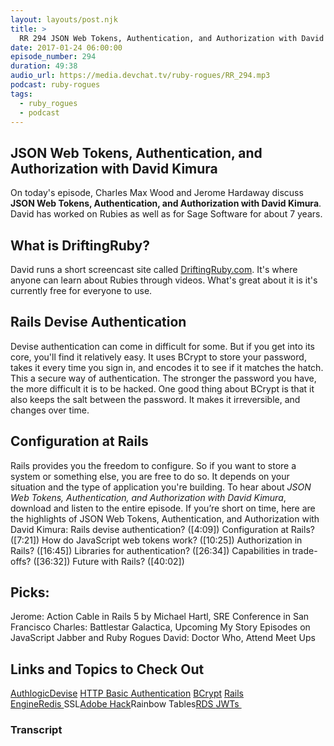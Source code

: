 ```yaml
---
layout: layouts/post.njk
title: >
  RR 294 JSON Web Tokens, Authentication, and Authorization with David Kimura
date: 2017-01-24 06:00:00
episode_number: 294
duration: 49:38
audio_url: https://media.devchat.tv/ruby-rogues/RR_294.mp3
podcast: ruby-rogues
tags:
  - ruby_rogues
  - podcast
---
```


## JSON Web Tokens, Authentication, and Authorization with David Kimura

On today's episode, Charles Max Wood and Jerome Hardaway discuss **JSON Web Tokens, Authentication, and Authorization with David Kimura**. David has worked on Rubies as well as for Sage Software for about 7 years.

## What is DriftingRuby?

David runs a short screencast site called [DriftingRuby.com](https://www.driftingruby.com/). It's where anyone can&nbsp;learn about Rubies through videos. What's great about it is it's currently free for everyone to use.

## Rails Devise Authentication

Devise authentication can come in difficult for some. But if you get into its core, you'll find it relatively easy. It uses BCrypt to store your password, takes it every time you sign in, and encodes it to see if it matches the hatch. This a secure way of authentication. The stronger the password you have, the more difficult it is to be hacked. One good thing about BCrypt is that it also keeps the salt between the password. It makes it irreversible, and changes over time.

## Configuration&nbsp;at Rails

Rails provides you the freedom to configure. So if you want to store a system&nbsp;or something else, you are free to do so.&nbsp;It depends on your situation and the type of application you're building. To hear about _JSON Web Tokens, Authentication, and Authorization with David Kimura_, download and listen to the entire episode. If you’re short on time, here are the highlights of JSON Web Tokens, Authentication, and Authorization with David Kimura: Rails devise authentication? ([4:09]) Configuration at Rails? ([7:21]) How do JavaScript web tokens work? ([10:25]) Authorization in Rails? ([16:45]) Libraries for authentication? ([26:34]) Capabilities in trade-offs? ([36:32]) Future with Rails? ([40:02])

## Picks:

Jerome:&nbsp;Action Cable in Rails 5 by Michael Hartl, SRE Conference in San Francisco Charles:&nbsp;Battlestar Galactica, Upcoming&nbsp;My Story Episodes on JavaScript Jabber and Ruby Rogues David:&nbsp;Doctor Who, Attend Meet Ups

## Links and Topics to Check Out

[Authlogic](https://github.com/binarylogic/authlogic)[Devise](https://github.com/plataformatec/devise)&nbsp;[HTTP Basic Authentication](http://api.rubyonrails.org/classes/ActionController/HttpAuthentication/Basic.html)&nbsp;[BCrypt](http://api.rubyonrails.org/classes/ActiveModel/SecurePassword/ClassMethods.html)&nbsp;[Rails Engine](http://guides.rubyonrails.org/engines.html)[Redis&nbsp;](http://redis.io)SSL[Adobe Hack](https://nakedsecurity.sophos.com/2013/10/04/adobe-owns-up-to-getting-pwned-login-and-credit-card-data-probably-stolen-all-passwords-reset/)Rainbow Tables[RDS&nbsp;](https://aws.amazon.com/rds/)[JWTs&nbsp;](https://jwt.io/)

### Transcript
